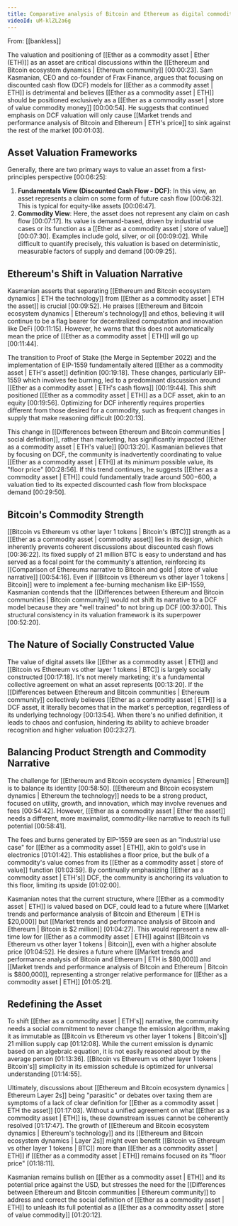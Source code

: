 ```yaml
---
title: Comparative analysis of Bitcoin and Ethereum as digital commodities
videoId: uM-klZL2a6g
---
```


From: [[bankless]] <br/> 

The valuation and positioning of [[Ether as a commodity asset | Ether (ETH)]] as an asset are critical discussions within the [[Ethereum and Bitcoin ecosystem dynamics | Ethereum community]] <a class="yt-timestamp" data-t="00:00:23">[00:00:23]</a>. Sam Kasmanian, CEO and co-founder of Frax Finance, argues that focusing on discounted cash flow (DCF) models for [[Ether as a commodity asset | ETH]] is detrimental and believes [[Ether as a commodity asset | ETH]] should be positioned exclusively as a [[Ether as a commodity asset | store of value commodity money]] <a class="yt-timestamp" data-t="00:00:54">[00:00:54]</a>. He suggests that continued emphasis on DCF valuation will only cause [[Market trends and performance analysis of Bitcoin and Ethereum | ETH's price]] to sink against the rest of the market <a class="yt-timestamp" data-t="00:01:03">[00:01:03]</a>.

## Asset Valuation Frameworks

Generally, there are two primary ways to value an asset from a first-principles perspective <a class="yt-timestamp" data-t="00:06:25">[00:06:25]</a>:

1.  **Fundamentals View (Discounted Cash Flow - DCF)**: In this view, an asset represents a claim on some form of future cash flow <a class="yt-timestamp" data-t="00:06:32">[00:06:32]</a>. This is typical for equity-like assets <a class="yt-timestamp" data-t="00:06:47">[00:06:47]</a>.
2.  **Commodity View**: Here, the asset does not represent any claim on cash flow <a class="yt-timestamp" data-t="00:07:17">[00:07:17]</a>. Its value is demand-based, driven by industrial use cases or its function as a [[Ether as a commodity asset | store of value]] <a class="yt-timestamp" data-t="00:07:30">[00:07:30]</a>. Examples include gold, silver, or oil <a class="yt-timestamp" data-t="00:09:02">[00:09:02]</a>. While difficult to quantify precisely, this valuation is based on deterministic, measurable factors of supply and demand <a class="yt-timestamp" data-t="00:09:25">[00:09:25]</a>.

## Ethereum's Shift in Valuation Narrative

Kasmanian asserts that separating [[Ethereum and Bitcoin ecosystem dynamics | ETH the technology]] from [[Ether as a commodity asset | ETH the asset]] is crucial <a class="yt-timestamp" data-t="00:09:52">[00:09:52]</a>. He praises [[Ethereum and Bitcoin ecosystem dynamics | Ethereum's technology]] and ethos, believing it will continue to be a flag bearer for decentralized computation and innovation like DeFi <a class="yt-timestamp" data-t="00:11:15">[00:11:15]</a>. However, he warns that this does not automatically mean the price of [[Ether as a commodity asset | ETH]] will go up <a class="yt-timestamp" data-t="00:11:44">[00:11:44]</a>.

The transition to Proof of Stake (the Merge in September 2022) and the implementation of EIP-1559 fundamentally altered [[Ether as a commodity asset | ETH's asset]] definition <a class="yt-timestamp" data-t="00:19:18">[00:19:18]</a>. These changes, particularly EIP-1559 which involves fee burning, led to a predominant discussion around [[Ether as a commodity asset | ETH's cash flows]] <a class="yt-timestamp" data-t="00:19:44">[00:19:44]</a>. This shift positioned [[Ether as a commodity asset | ETH]] as a DCF asset, akin to an equity <a class="yt-timestamp" data-t="00:19:56">[00:19:56]</a>. Optimizing for DCF inherently requires properties different from those desired for a commodity, such as frequent changes in supply that make reasoning difficult <a class="yt-timestamp" data-t="00:20:13">[00:20:13]</a>.

This change in [[Differences between Ethereum and Bitcoin communities | social definition]], rather than marketing, has significantly impacted [[Ether as a commodity asset | ETH's value]] <a class="yt-timestamp" data-t="00:13:20">[00:13:20]</a>. Kasmanian believes that by focusing on DCF, the community is inadvertently coordinating to value [[Ether as a commodity asset | ETH]] at its *minimum* possible value, its "floor price" <a class="yt-timestamp" data-t="00:28:56">[00:28:56]</a>. If this trend continues, he suggests [[Ether as a commodity asset | ETH]] could fundamentally trade around $500-$600, a valuation tied to its expected discounted cash flow from blockspace demand <a class="yt-timestamp" data-t="00:29:50">[00:29:50]</a>.

## Bitcoin's Commodity Strength

[[Bitcoin vs Ethereum vs other layer 1 tokens | Bitcoin's (BTC)]] strength as a [[Ether as a commodity asset | commodity asset]] lies in its design, which inherently prevents coherent discussions about discounted cash flows <a class="yt-timestamp" data-t="00:36:22">[00:36:22]</a>. Its fixed supply of 21 million BTC is easy to understand and has served as a focal point for the community's attention, reinforcing its [[Comparison of Ethereums narrative to Bitcoin and gold | store of value narrative]] <a class="yt-timestamp" data-t="00:54:16">[00:54:16]</a>. Even if [[Bitcoin vs Ethereum vs other layer 1 tokens | Bitcoin]] were to implement a fee-burning mechanism like EIP-1559, Kasmanian contends that the [[Differences between Ethereum and Bitcoin communities | Bitcoin community]] would not shift its narrative to a DCF model because they are "well trained" to not bring up DCF <a class="yt-timestamp" data-t="00:37:00">[00:37:00]</a>. This structural consistency in its valuation framework is its superpower <a class="yt-timestamp" data-t="00:52:20">[00:52:20]</a>.

## The Nature of Socially Constructed Value

The value of digital assets like [[Ether as a commodity asset | ETH]] and [[Bitcoin vs Ethereum vs other layer 1 tokens | BTC]] is largely socially constructed <a class="yt-timestamp" data-t="00:17:18">[00:17:18]</a>. It's not merely marketing; it's a fundamental collective agreement on what an asset represents <a class="yt-timestamp" data-t="00:13:20">[00:13:20]</a>. If the [[Differences between Ethereum and Bitcoin communities | Ethereum community]] collectively believes [[Ether as a commodity asset | ETH]] is a DCF asset, it literally becomes that in the market's perception, regardless of its underlying technology <a class="yt-timestamp" data-t="00:13:54">[00:13:54]</a>. When there's no unified definition, it leads to chaos and confusion, hindering its ability to achieve broader recognition and higher valuation <a class="yt-timestamp" data-t="00:23:27">[00:23:27]</a>.

## Balancing Product Strength and Commodity Narrative

The challenge for [[Ethereum and Bitcoin ecosystem dynamics | Ethereum]] is to balance its identity <a class="yt-timestamp" data-t="00:58:50">[00:58:50]</a>. [[Ethereum and Bitcoin ecosystem dynamics | Ethereum the technology]] needs to be a strong product, focused on utility, growth, and innovation, which may involve revenues and fees <a class="yt-timestamp" data-t="00:54:42">[00:54:42]</a>. However, [[Ether as a commodity asset | Ether the asset]] needs a different, more maximalist, commodity-like narrative to reach its full potential <a class="yt-timestamp" data-t="00:58:41">[00:58:41]</a>.

The fees and burns generated by EIP-1559 are seen as an "industrial use case" for [[Ether as a commodity asset | ETH]], akin to gold's use in electronics <a class="yt-timestamp" data-t="01:01:42">[01:01:42]</a>. This establishes a floor price, but the bulk of a commodity's value comes from its [[Ether as a commodity asset | store of value]] function <a class="yt-timestamp" data-t="01:03:59">[01:03:59]</a>. By continually emphasizing [[Ether as a commodity asset | ETH's]] DCF, the community is anchoring its valuation to this floor, limiting its upside <a class="yt-timestamp" data-t="01:02:00">[01:02:00]</a>.

Kasmanian notes that the current structure, where [[Ether as a commodity asset | ETH]] is valued based on DCF, could lead to a future where [[Market trends and performance analysis of Bitcoin and Ethereum | ETH is $20,000]] but [[Market trends and performance analysis of Bitcoin and Ethereum | Bitcoin is $2 million]] <a class="yt-timestamp" data-t="01:04:27">[01:04:27]</a>. This would represent a new all-time low for [[Ether as a commodity asset | ETH]] against [[Bitcoin vs Ethereum vs other layer 1 tokens | Bitcoin]], even with a higher absolute price <a class="yt-timestamp" data-t="01:04:52">[01:04:52]</a>. He desires a future where [[Market trends and performance analysis of Bitcoin and Ethereum | ETH is $80,000]] and [[Market trends and performance analysis of Bitcoin and Ethereum | Bitcoin is $800,000]], representing a stronger relative performance for [[Ether as a commodity asset | ETH]] <a class="yt-timestamp" data-t="01:05:21">[01:05:21]</a>.

## Redefining the Asset

To shift [[Ether as a commodity asset | ETH's]] narrative, the community needs a social commitment to never change the emission algorithm, making it as immutable as [[Bitcoin vs Ethereum vs other layer 1 tokens | Bitcoin's]] 21 million supply cap <a class="yt-timestamp" data-t="01:12:08">[01:12:08]</a>. While the current emission is dynamic based on an algebraic equation, it is not easily reasoned about by the average person <a class="yt-timestamp" data-t="01:13:36">[01:13:36]</a>. [[Bitcoin vs Ethereum vs other layer 1 tokens | Bitcoin's]] simplicity in its emission schedule is optimized for universal understanding <a class="yt-timestamp" data-t="01:14:55">[01:14:55]</a>.

Ultimately, discussions about [[Ethereum and Bitcoin ecosystem dynamics | Ethereum Layer 2s]] being "parasitic" or debates over taxing them are symptoms of a lack of clear definition for [[Ether as a commodity asset | ETH the asset]] <a class="yt-timestamp" data-t="01:17:03">[01:17:03]</a>. Without a unified agreement on what [[Ether as a commodity asset | ETH]] is, these downstream issues cannot be coherently resolved <a class="yt-timestamp" data-t="01:17:47">[01:17:47]</a>. The growth of [[Ethereum and Bitcoin ecosystem dynamics | Ethereum's technology]] and its [[Ethereum and Bitcoin ecosystem dynamics | Layer 2s]] might even benefit [[Bitcoin vs Ethereum vs other layer 1 tokens | BTC]] more than [[Ether as a commodity asset | ETH]] if [[Ether as a commodity asset | ETH]] remains focused on its "floor price" <a class="yt-timestamp" data-t="01:18:11">[01:18:11]</a>.

Kasmanian remains bullish on [[Ether as a commodity asset | ETH]] and its potential price against the USD, but stresses the need for the [[Differences between Ethereum and Bitcoin communities | Ethereum community]] to address and correct the social definition of [[Ether as a commodity asset | ETH]] to unleash its full potential as a [[Ether as a commodity asset | store of value commodity]] <a class="yt-timestamp" data-t="01:20:12">[01:20:12]</a>.